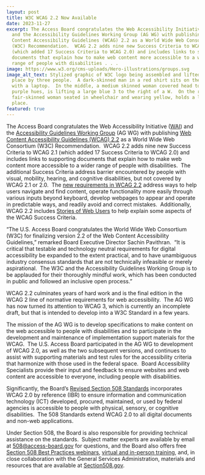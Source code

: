 ```yaml
---
layout: post
title: W3C WCAG 2.2 Now Available
date: 2023-11-27
excerpt: The Access Board congratulates the Web Accessibility Initiative (WAI)
  and the Accessibility Guidelines Working Group (AG WG) with publishing Web
  Content Accessibility Guidelines (WCAG) 2.2 as a World Wide Web Consortium
  (W3C) Recommendation.  WCAG 2.2 adds nine new Success Criteria to WCAG 2.1
  (which added 17 Success Criteria to WCAG 2.0) and includes links to supporting
  documents that explain how to make web content more accessible to a wider
  range of people with disabilities . . .
image: https://www.w3.org/cms-uploads/Hero-illustrations/groups.svg
image_alt_text: Stylized graphic of W3C logo being assembled and lifted into
  place by three people.  A dark-skinned man in a red shirt sits on the left
  with a laptop.  In the middle, a medium skinned woman covered head to toe in
  purple hues, is lifting a large blue 3 to the right of a W.  On the right, a
  fair-skinned woman seated in wheelchair and wearing yellow, holds a large C in
  place.
featured: true
---
```

The Access Board congratulates the Web Accessibility Initiative ([WAI](https://www.w3.org/WAI/)) and the [Accessibility Guidelines Working Group](https://www.w3.org/groups/wg/ag/) (AG WG) with publishing [Web Content Accessibility Guidelines (WCAG) 2.2](https://www.w3.org/TR/WCAG22/) as a World Wide Web Consortium (W3C) Recommendation.  WCAG 2.2 adds nine new Success Criteria to WCAG 2.1 (which added 17 Success Criteria to WCAG 2.0) and includes links to supporting documents that explain how to make web content more accessible to a wider range of people with disabilities.  The additional Success Criteria address barrier encountered by people with visual, mobility, hearing, and cognitive disabilities, but not covered by WCAG 2.1 or 2.0.  The [new requirements in WCAG 2.2](https://www.w3.org/WAI/standards-guidelines/wcag/new-in-22/) address ways to help users navigate and find content, operate functionality more easily through various inputs beyond keyboard, develop webpages to appear and operate in predictable ways, and readily avoid and correct mistakes.  Additionally, WCAG 2.2 includes [Stories of Web Users](https://www.w3.org/WAI/people-use-web/user-stories/) to help explain some aspects of the WCAG Success Criteria. 

“The U.S. Access Board congratulates the World Wide Web Consortium (W3C) for finalizing version 2.2 of the Web Content Accessibility Guidelines,” remarked Board Executive Director Sachin Pavithran.  “It is critical that testable and technology neutral requirements for digital accessibility be expanded to the extent practical, and to have unambiguous industry consensus standards that are not technically infeasible or merely aspirational.  The W3C and the Accessibility Guidelines Working Group is to be applauded for their thoroughly mindful work, which has been conducted in public and followed an inclusive open process.” 

WCAG 2.2 culminates years of hard work and is the final edition in the WCAG 2 line of normative requirements for web accessibility.  The AG WG has now turned its attention to WCAG 3, which is currently an incomplete draft, but that is intended to develop into a W3C Standard in a few years. 

The mission of the AG WG is to develop specifications to make content on the web accessible to people with disabilities and to participate in the development and maintenance of implementation support materials for the WCAG.  The U.S. Access Board participated in the AG WG to development of WCAG 2.0, as well as the two subsequent versions, and continues to assist with supporting materials and test rules for the accessibility criteria that harmonize with those used in the federal space.  Board Accessibility Specialists provide their input and feedback to ensure websites and web content are accessible to everyone, including people with disabilities. 

Significantly, the Board’s [Revised Section 508 Standards](https://www.access-board.gov/ict/) incorporates WCAG 2.0 by reference (IBR) to ensure information and communication technology (ICT) developed, procured, maintained, or used by federal agencies is accessible to people with physical, sensory, or cognitive disabilities.  The 508 Standards extend WCAG 2.0 to all digital documents and non-web applications. 

Under Section 508, the Board is also responsible for providing technical assistance on the standards.  Subject matter experts are available by email at [508@access-board.gov](mailto:508@access-board.gov) for questions, and the Board also offers free [Section 508 Best Practices webinars](https://www.access-board.gov/webinars/), [virtual and in-person training](https://www.access-board.gov/webinars/training.html), and, in close collaboration with the General Services Administration, materials and resources that are available at [Section508.gov](https://www.section508.gov/).
